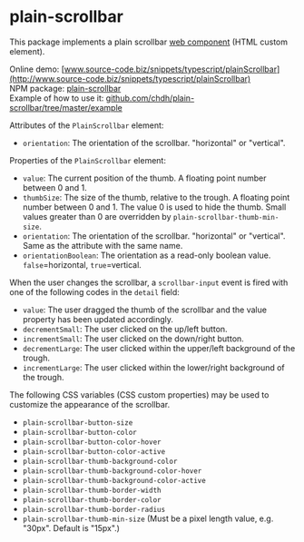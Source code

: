 # plain-scrollbar

This package implements a plain scrollbar [web component](https://en.wikipedia.org/wiki/Web_Components) (HTML custom element).

Online demo: [www.source-code.biz/snippets/typescript/plainScrollbar](http://www.source-code.biz/snippets/typescript/plainScrollbar)<br>
NPM package: [plain-scrollbar](https://www.npmjs.com/package/plain-scrollbar)<br>
Example of how to use it: [github.com/chdh/plain-scrollbar/tree/master/example](https://github.com/chdh/plain-scrollbar/tree/master/example)

Attributes of the `PlainScrollbar` element:

* `orientation`: The orientation of the scrollbar. "horizontal" or "vertical".

Properties of the `PlainScrollbar` element:

* `value`: The current position of the thumb. A floating point number between 0 and 1.
* `thumbSize`: The size of the thumb, relative to the trough. A floating point number between 0 and 1.
  The value 0 is used to hide the thumb. Small values greater than 0 are overridden by `plain-scrollbar-thumb-min-size`.
* `orientation`: The orientation of the scrollbar. "horizontal" or "vertical". Same as the attribute with the same name.
* `orientationBoolean`: The orientation as a read-only boolean value. `false`=horizontal, `true`=vertical.

When the user changes the scrollbar, a `scrollbar-input` event is fired with one of the following
codes in the `detail` field:

* `value`: The user dragged the thumb of the scrollbar and the value property has been updated accordingly.
* `decrementSmall`: The user clicked on the up/left button.
* `incrementSmall`: The user clicked on the down/right button.
* `decrementLarge`: The user clicked within the upper/left background of the trough.
* `incrementLarge`: The user clicked within the lower/right background of the trough.

The following CSS variables (CSS custom properties) may be used to customize the appearance of the scrollbar.

* `plain-scrollbar-button-size`
* `plain-scrollbar-button-color`
* `plain-scrollbar-button-color-hover`
* `plain-scrollbar-button-color-active`
* `plain-scrollbar-thumb-background-color`
* `plain-scrollbar-thumb-background-color-hover`
* `plain-scrollbar-thumb-background-color-active`
* `plain-scrollbar-thumb-border-width`
* `plain-scrollbar-thumb-border-color`
* `plain-scrollbar-thumb-border-radius`
* `plain-scrollbar-thumb-min-size` (Must be a pixel length value, e.g. "30px". Default is "15px".)
